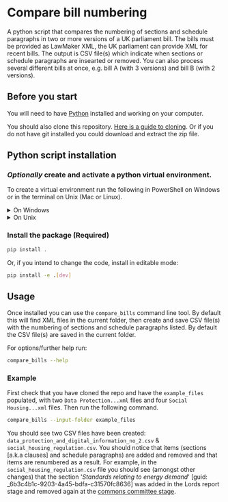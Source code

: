 # Compare bill numbering
A python script that compares the numbering of sections and schedule paragraphs in two or more versions of a UK parliament bill. The bills must be provided as LawMaker XML, the UK parliament can provide XML for recent bills. The output is CSV file(s) which indicate when sections or schedule paragraphs are insearted or removed. You can also process several different bills at once, e.g. bill A (with 3 versions) and bill B (with 2 versions).


## Before you start
You will need to have [Python](https://www.python.org/downloads/) installed and working on your computer.

You should also clone this repository. [Here is a guide to cloning](https://www.youtube.com/watch?v=CKcqniGu3tA). Or if you do not have git installed you could download and extract the zip file.

## Python script installation
### *Optionally* create and activate a python virtual environment.
To create a virtual environment run the following in PowerShell on Windows or in the terminal on Unix (Mac or Linux).

<details>
<summary>On Windows</summary>

Create:
```bash
python -m venv venv
```

To activate on Windows, run:
```powershell
venv\Scripts\Activate.ps1
```

If you run into **permission trouble**, [this article](https://dev.to/aka_anoop/enabling-virtualenv-in-windows-powershell-ka3) may help.
</details>

<details>
<summary>On Unix</summary>

Create:
```bash
python3 -m venv venv
```

To activate on Unix, run:
```bash
source venv/bin/activate
```
</details>

### Install the package (Required)
```bash
pip install .
```

Or, if you intend to change the code, install in editable mode:
```bash
pip install -e .[dev]
```

## Usage
Once installed you can use the `compare_bills` command line tool. By default this will find XML files in the current folder, then create and save CSV file(s) with the numbering of sections and schedule paragraphs listed. By default the CSV file(s) are saved in the current folder.

For options/further help run:
```bash
compare_bills --help
```

### Example

First check that you have cloned the repo and have the `example_files` populated, with two `Data Protection...xml` files and four `Social Housing...xml` files. Then run the following command.

```bash
compare_bills --input-folder example_files
```

You should see two CSV files have been created: `data_protection_and_digital_information_no_2.csv` & `social_housing_regulation.csv`.
You should notice that items (sections [a.k.a clauses] and schedule paragraphs) are added and removed and that items are renumbered as a result. For example, in the `social_housing_regulation.csv` file you should see (amongst other changes) that the section '*Standards relating to energy demand*' [guid: _6b3c4b1c-9203-4a45-bdfa-c31570fc8636] was added in the Lords report stage and removed again at the [commons committee stage](https://publications.parliament.uk/pa/bills/cbill/58-03/0177/amend/socialregulation_rpro_pbc_1129.pdf#page=4).


